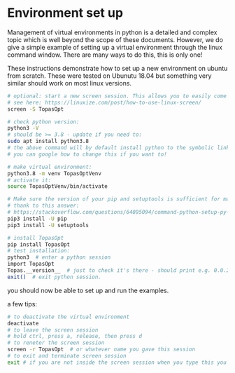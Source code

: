 # Environment set up


Management of virtual environments in python is a detailed and complex topic which is well beyond the scope of these documents. However, we do give a simple example of setting up a virtual environment through the linux command window. There are many ways to do this, this is only one!

These instructions demonstrate how to set up a new environment on ubuntu from scratch.
These were tested on Ubunutu 18.04 but something very similar should work on most linux versions.

```bash
# optional: start a new screen session. This allows you to easily come back to this session later
# see here: https://linuxize.com/post/how-to-use-linux-screen/
screen -S TopasOpt

# check python version:
python3 -V
# should be >= 3.8 - update if you need to:
sudo apt install python3.8
# the above command will by default install python to the symbolic link python3.8
# you can google how to change this if you want to!

# make virtual environment:
python3.8 -m venv TopasOptVenv
# activate it:
source TopasOptVenv/bin/activate

# Make sure the version of your pip and setuptools is sufficient for manylinux2014 wheels.
# thank to this answer:
# https://stackoverflow.com/questions/64095094/command-python-setup-py-egg-info-failed-with-error-code-1-in-tmp
pip3 install -U pip
pip3 install -U setuptools

# install TopasOpt
pip install TopasOpt
# test installation:
python3  # enter a python session
import TopasOpt
Topas.__version__  # just to check it's there - should print e.g. 0.0.2
exit()  # exit python session.
```

you should now be able to set up and run the examples.

a few tips:

```bash
# to deactivate the virtual environment
deactivate
# to leave the screen session
# hold ctrl, press a, release, then press d
# to reneter the screen session
screen -r TopasOpt  # or whatever name you gave this session
# to exit and terminate screen session
exit # if you are not inside the screen session when you type this you will kill your main sesson instead!
```
